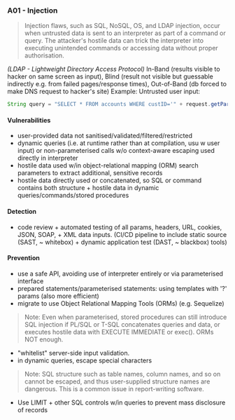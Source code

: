 ### A01 - Injection

>Injection flaws, such as SQL, NoSQL, OS, and LDAP injection, occur when untrusted data is sent to an interpreter as part of a command or query. The attacker's hostile data can trick the interpreter into executing unintended commands or accessing data without proper authorisation.

*(LDAP - Lightweight Directory Access Protocol)*
In-Band (results visible to hacker on same screen as input), Blind (result not visible but guessable indirectly e.g. from failed pages/response times), Out-of-Band (db forced to make DNS request to hacker's site)
Example:
Untrusted user input:
```java
String query = "SELECT * FROM accounts WHERE custID='" + request.getParameter("id") + "'";
```

#### Vulnerabilities
- user-provided data not sanitised/validated/filtered/restricted
- dynamic queries (i.e. at runtime rather than at compilation, usu w user input) or non-parameterised calls w/o context-aware escaping used directly in interpreter
- hostile data used w/in object-relational mapping (ORM) search parameters to extract additional, sensitive records
- hostile data directly used or concatenated, so SQL or command contains both structure + hostile data in dynamic queries/commands/stored procedures

#### Detection
- code review + automated testing of all params, headers, URL, cookies, JSON, SOAP, + XML data inputs. (CI/CD pipeline to include static source (SAST, ~ whitebox) + dynamic application test (DAST, ~ blackbox) tools)

#### Prevention
- use a safe API, avoiding use of interpreter entirely or via parameterised interface
- prepared statements/parameterised statements: using templates with '?' params (also more efficient)
- migrate to use Object Relational Mapping Tools (ORMs) (e.g. Sequelize)
>Note: Even when parameterised, stored procedures can still introduce SQL injection if PL/SQL or T-SQL concatenates queries and data, or executes hostile data with EXECUTE IMMEDIATE or exec(). ORMs NOT enough.

- "whitelist" server-side input validation.
- in dynamic queries, escape special characters
>Note: SQL structure such as table names, column names, and so on cannot be escaped, and thus user-supplied structure names are dangerous. This is a common issue in report-writing software.

- Use LIMIT + other SQL controls w/in queries to prevent mass disclosure of records
